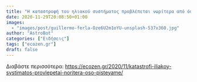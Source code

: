 ```yaml
---
title: "Η καταστροφή του ηλιακού συστήματος προβλέπεται νωρίτερα από όσο πιστεύαμε"
date: 2020-11-29T20:08:50+01:00
images:
  - "images/post/guillermo-ferla-Oze6U2m1oYU-unsplash-537x360.jpg"
author: "AstroBot"
categories: ["Ειδήσεις"]
tags: ["ecozen.gr"]
draft: false
---
```




Διαβάστε περισσότερα: https://ecozen.gr/2020/11/katastrofi-iliakoy-systimatos-provlepetai-noritera-oso-pisteyame/
